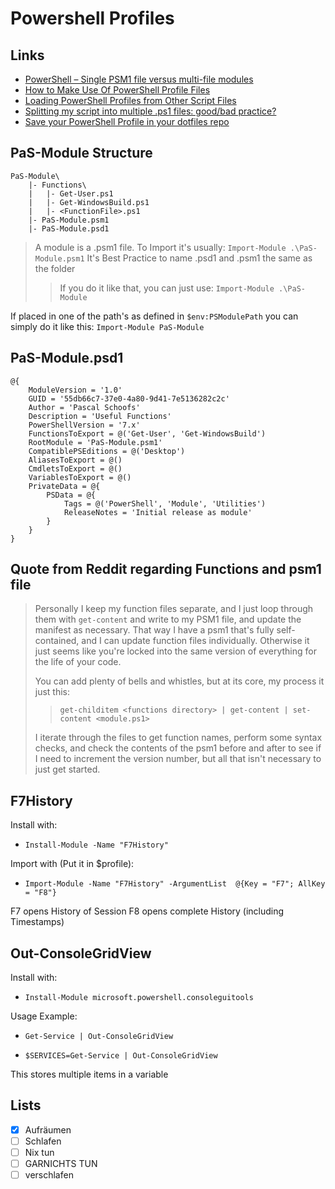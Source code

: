 # Powershell Profiles
## Links

* [PowerShell – Single PSM1 file versus multi-file modules](https://evotec.xyz/powershell-single-psm1-file-versus-multi-file-modules/)
* [How to Make Use Of PowerShell Profile Files](https://devblogs.microsoft.com/powershell-community/how-to-make-use-of-powershell-profile-files/)
* [Loading PowerShell Profiles from Other Script Files](https://www.donnfelker.com/loading-powershell-profiles-from-other-script-files/)
* [Splitting my script into multiple .ps1 files: good/bad practice?](https://www.reddit.com/r/PowerShell/comments/hya8o0/splitting_my_script_into_multiple_ps1_files/)
* [Save your PowerShell Profile in your dotfiles repo](https://conradtheprogrammer.medium.com/save-your-powershell-profile-in-your-dotfiles-repo-8ec723532934)


## PaS-Module Structure

```
PaS-Module\
    |- Functions\
    |   |- Get-User.ps1
    |   |- Get-WindowsBuild.ps1
    |   |- <FunctionFile>.ps1
    |- PaS-Module.psm1
    |- PaS-Module.psd1
```


> A module is a .psm1 file. To Import it's usually: `Import-Module .\PaS-Module.psm1` 
> It's Best Practice to name .psd1 and .psm1 the same as the folder
> > If you do it like that, you can just use: `Import-Module .\PaS-Module`


If placed in one of the path's as defined in `$env:PSModulePath` 
you can simply do it like this: `Import-Module PaS-Module`


## PaS-Module.psd1

```
@{
    ModuleVersion = '1.0'
    GUID = '55db66c7-37e0-4a80-9d41-7e5136282c2c'
    Author = 'Pascal Schoofs'
    Description = 'Useful Functions'
    PowerShellVersion = '7.x'
    FunctionsToExport = @('Get-User', 'Get-WindowsBuild')
    RootModule = 'PaS-Module.psm1'
    CompatiblePSEditions = @('Desktop')
    AliasesToExport = @()
    CmdletsToExport = @()
    VariablesToExport = @()
    PrivateData = @{
        PSData = @{
            Tags = @('PowerShell', 'Module', 'Utilities')
            ReleaseNotes = 'Initial release as module'
        }
    }
}
```

## Quote from Reddit regarding Functions and psm1 file

> Personally I keep my function files separate, and I just loop through them with `get-content` and write to my PSM1 file, and update the manifest as necessary. That way I have a psm1 that's fully self-contained, and I can update function files individually. Otherwise it just seems like you're locked into the same version of everything for the life of your code.
> 
> You can add plenty of bells and whistles, but at its core, my process it just this:
> 
> > `get-childitem <functions directory> | get-content | set-content <module.ps1>`
> 
> I iterate through the files to get function names, perform some syntax checks, and check the contents of the psm1 before and after to see if I need to increment the version number, but all that isn't necessary to just get started.



## F7History

Install with:
* `Install-Module -Name "F7History"`

Import with (Put it in $profile):
* `Import-Module -Name "F7History" -ArgumentList  @{Key = "F7"; AllKey = "F8"}`


F7 opens History of Session
F8 opens complete History (including Timestamps)

## Out-ConsoleGridView

Install with:
* `Install-Module microsoft.powershell.consoleguitools`

Usage Example:
* `Get-Service | Out-ConsoleGridView`

* `$SERVICES=Get-Service | Out-ConsoleGridView`

This stores multiple items in a variable



## Lists

- [x] Aufräumen
- [ ] Schlafen
- [ ] Nix tun
- [ ] GARNICHTS TUN
- [ ] verschlafen